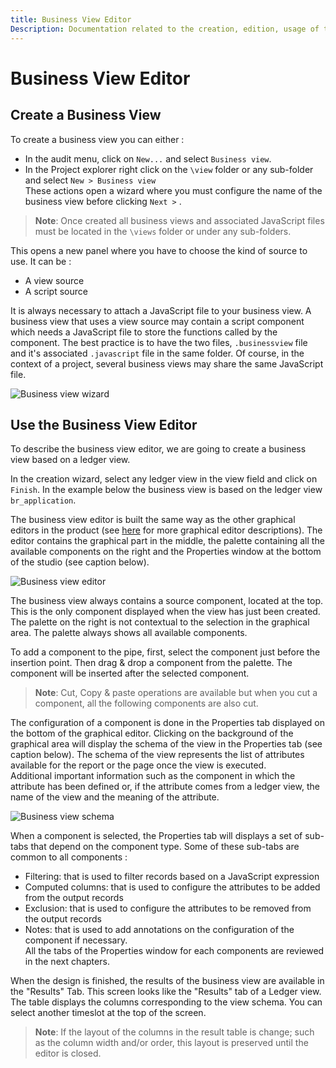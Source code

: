 ```yaml
---
title: Business View Editor
Description: Documentation related to the creation, edition, usage of the business view
---
```


# Business View Editor
## Create a Business View

To create a business view you can either :

- In the audit menu, click on `New...` and select `Business view`.
- In the Project explorer right click on the `\view` folder or any sub-folder and select `New > Business view`  
These actions open a wizard where you must configure the name of the business view before clicking `Next >` .  

>**Note**: Once created all business views and associated JavaScript files must be located in the `\views` folder or under any sub-folders.

This opens a new panel where you have to choose the kind of source to use. It can be :  

- A view source
- A script source

It is always necessary to attach a JavaScript file to your business view. A business view that uses a view source may contain a script component which needs a JavaScript file to store the functions called by the component. The best practice is to have the two files, `.businessview` file and it's associated `.javascript` file in the same folder. Of course, in the context of a project, several business views may share the same JavaScript file.  

![Business view wizard](./editor/images/bv_wizard.png "Business view wizard")

## Use the Business View Editor

To describe the business view editor, we are going to create a business view based on a ledger view.  

In the creation wizard, select any ledger view in the view field and click on `Finish`. In the example below the business view is based on the ledger view `br_application`.  

The business view editor is built the same way as the other graphical editors in the product (see [here](igrc-platform/getting-started/product-description/using-the-editors/using-the-editors.md) for more graphical editor descriptions). The editor contains the graphical part in the middle, the palette containing all the available components on the right and the Properties window at the bottom of the studio (see caption below).  

![Business view editor](./editor/images/bv_editor.png "Business view editor")

The business view always contains a source component, located at the top. This is the only component displayed when the view has just been created. The palette on the right is not contextual to the selection in the graphical area. The palette always shows all available components.

To add a component to the pipe, first, select the component just before the insertion point. Then drag & drop a component from the palette. The component will be inserted after the selected component.

>**Note**: Cut, Copy & paste operations are available but when you cut a component, all the following components are also cut.

The configuration of a component is done in the Properties tab displayed on the bottom of the graphical editor. Clicking on the background of the graphical area will display the schema of the view in the Properties tab (see caption below). The schema of the view represents the list of attributes available for the report or the page once the view is executed.  
Additional important information such as the component in which the attribute has been defined or, if the attribute comes from a ledger view, the name of the view and the meaning of the attribute.  

![Business view schema](./editor/images/bv_schema.png "Business view schema")

When a component is selected, the Properties tab will displays a set of sub-tabs that depend on the component type. Some of these sub-tabs are common to all components :

- Filtering: that is used to filter records based on a JavaScript expression
- Computed columns: that is used to configure the attributes to be added from the output records
- Exclusion: that is used to configure the attributes to be removed from the output records
- Notes: that is used to add annotations on the configuration of the component if necessary.  
All the tabs of the Properties window for each components are reviewed in the next chapters.  

When the design is finished, the results of the business view are available in the "Results" Tab. This screen looks like the "Results" tab of a Ledger view. The table displays the columns corresponding to the view schema. You can select another timeslot at the top of the screen.

>**Note**: If the layout of the columns in the result table is change; such as the column width and/or order, this layout is preserved until the editor is closed.
